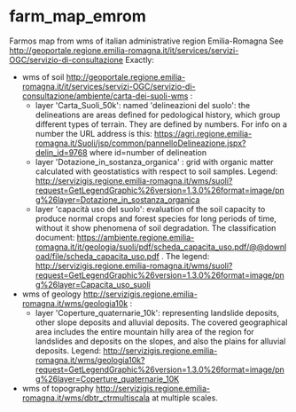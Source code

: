 # farm_map_emrom
Farmos map from wms of italian administrative region Emilia-Romagna
See http://geoportale.regione.emilia-romagna.it/it/services/servizi-OGC/servizio-di-consultazione
Exactly:
* wms of soil http://geoportale.regione.emilia-romagna.it/it/services/servizi-OGC/servizio-di-consultazione/ambiente/carta-dei-suoli-wms :
  * layer 'Carta_Suoli_50k': named 'delineazioni del suolo': the delineations are areas defined for pedological history, which group different types of terrain. They are defined by numbers. For info on a number the URL address is this: https://agri.regione.emilia-romagna.it/Suoli/jsp/common/pannelloDelineazione.jspx?delin_id=9768 where id=number of delineation
  * layer 'Dotazione_in_sostanza_organica' : grid with organic matter calculated with geostatistics with respect to soil samples. Legend: http://servizigis.regione.emilia-romagna.it/wms/suoli?request=GetLegendGraphic%26version=1.3.0%26format=image/png%26layer=Dotazione_in_sostanza_organica
  * layer 'capacità uso del suolo': evaluation of the soil capacity to produce normal crops and forest species for long periods of time, without it show phenomena of soil degradation. The classification document: https://ambiente.regione.emilia-romagna.it/it/geologia/suoli/pdf/scheda_capacita_uso.pdf/@@download/file/scheda_capacita_uso.pdf . The legend: http://servizigis.regione.emilia-romagna.it/wms/suoli?request=GetLegendGraphic%26version=1.3.0%26format=image/png%26layer=Capacita_uso_suoli
* wms of geology http://servizigis.regione.emilia-romagna.it/wms/geologia10k :
  * layer 'Coperture_quaternarie_10k': representing landslide deposits, other slope deposits and alluvial deposits. The covered geographical area includes the entire mountain hilly area of the region for landslides and deposits on the slopes, and also the plains for alluvial deposits. Legend: http://servizigis.regione.emilia-romagna.it/wms/geologia10k?request=GetLegendGraphic%26version=1.3.0%26format=image/png%26layer=Coperture_quaternarie_10K
* wms of topography http://servizigis.regione.emilia-romagna.it/wms/dbtr_ctrmultiscala at multiple scales.

